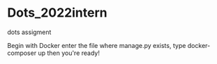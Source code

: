 # Dots_2022intern
dots assigment

Begin with Docker
enter the file where manage.py exists, type docker-composer up then you're ready!
